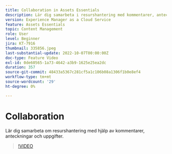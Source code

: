 ```yaml
---
title: Collaboration in Assets Essentials
description: Lär dig samarbeta i resurshantering med kommentarer, anteckningar och uppgifter.
version: Experience Manager as a Cloud Service
feature: Assets Essentials
topic: Content Management
role: User
level: Beginner
jira: KT-7916
thumbnail: 335856.jpeg
last-substantial-update: 2022-10-07T00:00:00Z
doc-type: Feature Video
exl-id: 0de60565-1a73-4642-a3b9-1625e25ea2dc
duration: 357
source-git-commit: 48433a5367c281cf5a1c106b08a1306f1b0e8ef4
workflow-type: tm+mt
source-wordcount: '29'
ht-degree: 0%

---
```


# Collaboration

Lär dig samarbeta om resurshantering med hjälp av kommentarer, anteckningar och uppgifter.

>[!VIDEO](https://video.tv.adobe.com/v/3443992?quality=12&learn=on&captions=swe)
